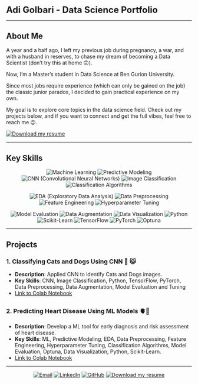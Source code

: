 <h1 style="font-size: 24px; font-weight: bold; margin-bottom: 0;">
Adi Golbari - Data Science Portfolio
</h1>



---

## **About Me**

A year and a half ago, I left my previous job during pregnancy, a war, and with a husband in reserves, to chase my dream of becoming a Data Scientist (don’t try this at home 🙃). 

Now, I’m a Master’s student in Data Science at Ben Gurion University. 

Since most jobs require experience (which can only be gained on the job) the classic junior paradox, I decided to gain practical experience on my own.

My goal is to explore core topics in the data science field. 
Check out my projects below, and if you want to connect and get the full vibes, feel free to reach me 😉.

<div align="left">

[![Download my resume](https://img.shields.io/badge/Download%20my%20resume-133926?style=flat-square&logo=download&logoColor=white)](https://raw.githubusercontent.com/adigolbari/Adi-Golbari-Portfolio/main/Resume%20Adi%20Golbari.pdf)


</div>


---

## **Key Skills**

<div align="center">

![Machine Learning](https://img.shields.io/badge/Machine%20Learning-%2336486b?style=flat-square&logoColor=white)
![Predictive Modeling](https://img.shields.io/badge/Predictive%20Modeling-%2336486b?style=flat-square&logoColor=white)
![CNN (Convolutional Neural Networks)](https://img.shields.io/badge/CNN%20(Convolutional%20Neural%20Networks)-%2336486b?style=flat-square&logoColor=white)
![Image Classification](https://img.shields.io/badge/Image%20Classification-%2336486b?style=flat-square&logoColor=white)
![Classification Algorithms](https://img.shields.io/badge/Classification%20Algorithms-%2336486b?style=flat-square&logoColor=white)

![EDA (Exploratory Data Analysis)](https://img.shields.io/badge/EDA%20(Exploratory%20Data%20Analysis)-%2336486b?style=flat-square&logoColor=white)
![Data Preprocessing](https://img.shields.io/badge/Data%20Preprocessing-%2336486b?style=flat-square&logoColor=white)
![Feature Engineering](https://img.shields.io/badge/Feature%20Engineering-%2336486b?style=flat-square&logoColor=white)
![Hyperparameter Tuning](https://img.shields.io/badge/Hyperparameter%20Tuning-%2336486b?style=flat-square&logoColor=white)

![Model Evaluation](https://img.shields.io/badge/Model%20Evaluation-%2336486b?style=flat-square&logoColor=white)
![Data Augmentation](https://img.shields.io/badge/Data%20Augmentation-%2336486b?style=flat-square&logoColor=white)
![Data Visualization](https://img.shields.io/badge/Data%20Visualization-%2336486b?style=flat-square&logoColor=white)
![Python](https://img.shields.io/badge/Python-%2336486b?style=flat-square&logoColor=white)
![Scikit-Learn](https://img.shields.io/badge/Scikit--Learn-%2336486b?style=flat-square&logoColor=white)
![TensorFlow](https://img.shields.io/badge/TensorFlow-%2336486b?style=flat-square&logoColor=white)
![PyTorch](https://img.shields.io/badge/PyTorch-%2336486b?style=flat-square&logoColor=white)
![Optuna](https://img.shields.io/badge/Optuna-%2336486b?style=flat-square&logoColor=white)

</div>



---

## **Projects**

### **1. Classifying Cats and Dogs Using CNN** 🐶 🐱
- **Description**: Applied CNN to identify Cats and Dogs images.
- **Key Skills**: CNN, Image Classification, Python, TensorFlow, PyTorch, Data Preprocessing, Data Augmentation, Model Evaluation and Tuning
- [Link to Colab Notebook](https://colab.research.google.com/gist/adigolbari/0a68e5877fcef3d23bd676d3c34108f1/cats_vs_dogs.ipynb)

##

### **2. Predicting Heart Disease Using ML Models** 🫀💉
- **Description**:  Develop a ML tool for early diagnosis and risk assessment of heart disease.
- **Key Skills**: ML, Predictive Modeling, EDA, Data Preprocessing, Feature Engineering, Hyperparameter Tuning, Classification Algorithms, Model Evaluation, Optuna, Data Visualization, Python, Scikit-Learn.
- [Link to Colab Notebook](https://colab.research.google.com/gist/adigolbari/e1530048898598d8fbc52316aaf07922/heart_disease_prediction.ipynb)





---

<div align="center">

[![Email](https://img.shields.io/badge/-Email-D14836?style=flat-square&logo=gmail&logoColor=white)](mailto:adiyogevv@gmail.com)
[![LinkedIn](https://img.shields.io/badge/-LinkedIn-0077B5?style=flat-square&logo=linkedin&logoColor=white)](https://www.linkedin.com/in/adi-yogev)
[![GitHub](https://img.shields.io/badge/-GitHub-181717?style=flat-square&logo=github&logoColor=white)](https://github.com/Adi-Golbari)
[![Download my resume](https://img.shields.io/badge/Download%20my%20resume-133926?style=flat-square&logo=download&logoColor=white)](https://raw.githubusercontent.com/adigolbari/Adi-Golbari-Portfolio/main/Resume%20Adi%20Golbari.pdf)


</div>




